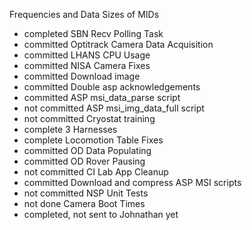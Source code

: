 



Frequencies and Data Sizes of MIDs
- completed
SBN Recv Polling Task
- committed
Optitrack Camera Data Acquisition
- committed
LHANS CPU Usage
- committed
NISA Camera Fixes
- committed
Download image
- committed
Double asp acknowledgements
- committed
ASP msi_data_parse script
- not committed
ASP msi_img_data_full script
- not committed
Cryostat training
- complete
3 Harnesses
- complete
Locomotion Table Fixes
- committed
OD Data Populating
- committed
OD Rover Pausing
- not committed
CI Lab App Cleanup
- committed
Download and compress ASP MSI scripts
- not committed
NSP Unit Tests
- not done
Camera Boot Times
- completed, not sent to Johnathan yet

